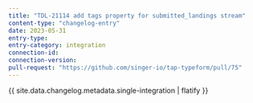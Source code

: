 ```yaml
---
title: "TDL-21114 add tags property for submitted_landings stream"
content-type: "changelog-entry"
date: 2023-05-31
entry-type: 
entry-category: integration
connection-id: 
connection-version: 
pull-request: "https://github.com/singer-io/tap-typeform/pull/75"
---
```

{{ site.data.changelog.metadata.single-integration | flatify }}